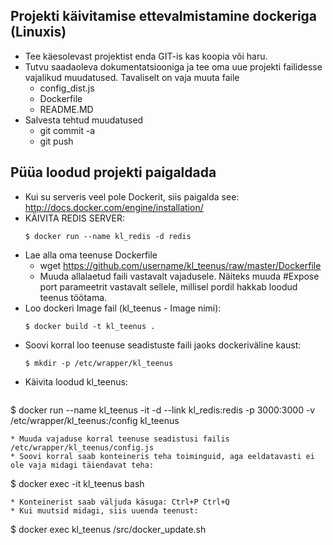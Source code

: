 ## Projekti käivitamise ettevalmistamine dockeriga (Linuxis)

* Tee käesolevast projektist enda GIT-is kas koopia või haru.
* Tutvu saadaoleva dokumentatsiooniga ja tee oma uue projekti failidesse vajalikud muudatused. Tavaliselt on vaja muuta faile
  * config_dist.js
  * Dockerfile
  * README.MD
* Salvesta tehtud muudatused
  * git commit -a
  * git push

## Püüa loodud projekti paigaldada
* Kui su serveris veel pole Dockerit, siis paigalda see: http://docs.docker.com/engine/installation/
* KÄIVITA REDIS SERVER:
  ```
  $ docker run --name kl_redis -d redis
  ```
* Lae alla oma teenuse Dockerfile
  * wget https://github.com/username/kl_teenus/raw/master/Dockerfile
  * Muuda allalaetud faili vastavalt vajadusele. Näiteks muuda #Expose port parameetrit vastavalt sellele, millisel pordil hakkab loodud teenus töötama.
* Loo dockeri Image fail (kl_teenus - Image nimi):
  ```
  $ docker build -t kl_teenus .
  ```
* Soovi korral loo teenuse seadistuste faili jaoks dockeriväline kaust:
  ```
  $ mkdir -p /etc/wrapper/kl_teenus
  ```
* Käivita loodud kl_teenus:
  ```
$ docker run --name kl_teenus -it -d --link kl_redis:redis -p 3000:3000 -v /etc/wrapper/kl_teenus:/config kl_teenus
  ```
* Muuda vajaduse korral teenuse seadistusi failis /etc/wrapper/kl_teenus/config.js
* Soovi korral saab konteineris teha toiminguid, aga eeldatavasti ei ole vaja midagi täiendavat teha:
  ```
  $ docker exec -it kl_teenus bash
  ```
  * Konteinerist saab väljuda käsuga: Ctrl+P Ctrl+Q
* Kui muutsid midagi, siis uuenda teenust:
  ```
  $ docker exec kl_teenus /src/docker_update.sh
  ```
